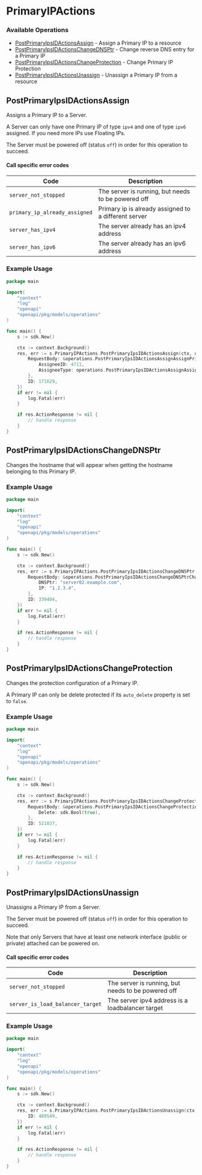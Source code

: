 # PrimaryIPActions

### Available Operations

* [PostPrimaryIpsIDActionsAssign](#postprimaryipsidactionsassign) - Assign a Primary IP to a resource
* [PostPrimaryIpsIDActionsChangeDNSPtr](#postprimaryipsidactionschangednsptr) - Change reverse DNS entry for a Primary IP
* [PostPrimaryIpsIDActionsChangeProtection](#postprimaryipsidactionschangeprotection) - Change Primary IP Protection
* [PostPrimaryIpsIDActionsUnassign](#postprimaryipsidactionsunassign) - Unassign a Primary IP from a resource

## PostPrimaryIpsIDActionsAssign

Assigns a Primary IP to a Server.

A Server can only have one Primary IP of type `ipv4` and one of type `ipv6` assigned. If you need more IPs use Floating IPs.

The Server must be powered off (status `off`) in order for this operation to succeed.

#### Call specific error codes

| Code                          | Description                                                   |
|------------------------------ |-------------------------------------------------------------- |
| `server_not_stopped`          | The server is running, but needs to be powered off            |
| `primary_ip_already_assigned` | Primary ip is already assigned to a different server          |
| `server_has_ipv4`             | The server already has an ipv4 address                        |
| `server_has_ipv6`             | The server already has an ipv6 address                        |


### Example Usage

```go
package main

import(
	"context"
	"log"
	"openapi"
	"openapi/pkg/models/operations"
)

func main() {
    s := sdk.New()

    ctx := context.Background()
    res, err := s.PrimaryIPActions.PostPrimaryIpsIDActionsAssign(ctx, operations.PostPrimaryIpsIDActionsAssignRequest{
        RequestBody: &operations.PostPrimaryIpsIDActionsAssignAssignPrimaryIPRequest{
            AssigneeID: 4711,
            AssigneeType: operations.PostPrimaryIpsIDActionsAssignAssignPrimaryIPRequestAssigneeTypeEnumServer,
        },
        ID: 171629,
    })
    if err != nil {
        log.Fatal(err)
    }

    if res.ActionResponse != nil {
        // handle response
    }
}
```

## PostPrimaryIpsIDActionsChangeDNSPtr

Changes the hostname that will appear when getting the hostname belonging to this Primary IP.

### Example Usage

```go
package main

import(
	"context"
	"log"
	"openapi"
	"openapi/pkg/models/operations"
)

func main() {
    s := sdk.New()

    ctx := context.Background()
    res, err := s.PrimaryIPActions.PostPrimaryIpsIDActionsChangeDNSPtr(ctx, operations.PostPrimaryIpsIDActionsChangeDNSPtrRequest{
        RequestBody: &operations.PostPrimaryIpsIDActionsChangeDNSPtrChangeDNSPTRRequest{
            DNSPtr: "server02.example.com",
            IP: "1.2.3.4",
        },
        ID: 339404,
    })
    if err != nil {
        log.Fatal(err)
    }

    if res.ActionResponse != nil {
        // handle response
    }
}
```

## PostPrimaryIpsIDActionsChangeProtection

Changes the protection configuration of a Primary IP.

A Primary IP can only be delete protected if its `auto_delete` property is set to `false`.


### Example Usage

```go
package main

import(
	"context"
	"log"
	"openapi"
	"openapi/pkg/models/operations"
)

func main() {
    s := sdk.New()

    ctx := context.Background()
    res, err := s.PrimaryIPActions.PostPrimaryIpsIDActionsChangeProtection(ctx, operations.PostPrimaryIpsIDActionsChangeProtectionRequest{
        RequestBody: &operations.PostPrimaryIpsIDActionsChangeProtectionChangeProtectionRequest{
            Delete: sdk.Bool(true),
        },
        ID: 521037,
    })
    if err != nil {
        log.Fatal(err)
    }

    if res.ActionResponse != nil {
        // handle response
    }
}
```

## PostPrimaryIpsIDActionsUnassign

Unassigns a Primary IP from a Server.

The Server must be powered off (status `off`) in order for this operation to succeed.

Note that only Servers that have at least one network interface (public or private) attached can be powered on.

#### Call specific error codes

| Code                              | Description                                                   |
|---------------------------------- |-------------------------------------------------------------- |
| `server_not_stopped`              | The server is running, but needs to be powered off            |
| `server_is_load_balancer_target`  | The server ipv4 address is a loadbalancer target              |


### Example Usage

```go
package main

import(
	"context"
	"log"
	"openapi"
	"openapi/pkg/models/operations"
)

func main() {
    s := sdk.New()

    ctx := context.Background()
    res, err := s.PrimaryIPActions.PostPrimaryIpsIDActionsUnassign(ctx, operations.PostPrimaryIpsIDActionsUnassignRequest{
        ID: 489549,
    })
    if err != nil {
        log.Fatal(err)
    }

    if res.ActionResponse != nil {
        // handle response
    }
}
```
